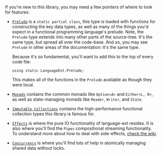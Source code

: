If you're new to this library, you may need a few pointers of where to look for features:

  * [`Prelude`](Prelude) is a 
    `static partial class`, this type is loaded with functions for constructing the key data types, as well 
    as many of the things you'd expect in a functional programming language's prelude.  Note, the `Prelude` type
    extends into many other parts of the source-tree.  It's the same type, but spread all over the code-base.
    And so, you may see `Prelude` in other areas of the documentation: it's the same type.
    
    Because it's so fundamental, you'll want to add this to the top of every code file:

        using static LanguageExt.Prelude;

    This makes all of the functions in the `Prelude` available as though they were local.         
  * [`Monads`](Monads) contains the common monads like `Option<A>` and `Either<L, R>`, as well as state-managing monads like `Reader`, `Writer`, and `State`.
  * [`Immutable Collections`](Immutable%20Collections) contains the high-performance functional collection types this library is famous for.
  * [`Effects`](Effects) is where the pure IO functionality of language-ext resides.  It is also where you'll find 
    the `Pipes` compositional streaming functionality.  To understand more about how to deal with side-effects, 
    [check the wiki](https://github.com/louthy/language-ext/wiki/How-to-deal-with-side-effects).
  * [`Concurrency`](Concurrency) is where you'll find lots of help in atomically managing shared data without locks. 
  
  
